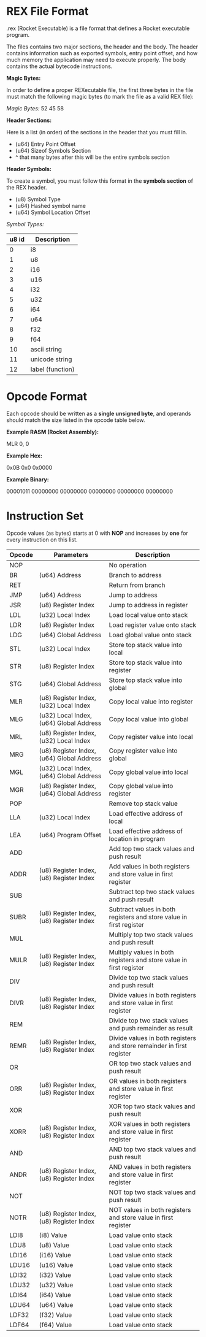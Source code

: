 # REX File Format

.rex (Rocket Executable) is a file format that defines a Rocket executable program.

The files contains two major sections, the header and the body. The header contains information such as exported symbols, entry point offset, and how much memory the application may need to execute properly. The body contains the actual bytecode instructions.

**Magic Bytes:**

In order to define a proper REXecutable file, the first three bytes in the file must match the following magic bytes (to mark the file as a valid REX file):

*Magic Bytes:* 52 45 58

**Header Sections:**

Here is a list (in order) of the sections in the header that you must fill in.

* (u64) Entry Point Offset
* (u64) Sizeof Symbols Section
* ^ that many bytes after this will be the entire symbols section

**Header Symbols:**

To create a symbol, you must follow this format in the **symbols section** of the REX header.

* (u8) Symbol Type
* (u64) Hashed symbol name
* (u64) Symbol Location Offset

*Symbol Types:*

| u8 id | Description      |
| ----- | ---------------- |
| 0     | i8               |
| 1     | u8               |
| 2     | i16              |
| 3     | u16              |
| 4     | i32              |
| 5     | u32              |
| 6     | i64              |
| 7     | u64              |
| 8     | f32              |
| 9     | f64              |
| 10    | ascii string     |
| 11    | unicode string   |
| 12    | label (function) |

# Opcode Format

Each opcode should be written as a **single unsigned byte**, and operands should match the size listed in the opcode table below.

**Example RASM (Rocket Assembly):**

MLR    0,    0

**Example Hex:**

0x0B    0x0    0x0000

**Example Binary:**

00001011 00000000 00000000 00000000 00000000 00000000

# Instruction Set

Opcode values (as bytes) starts at 0 with **NOP** and increases by **one** for every instruction on this list.

| Opcode | Parameters                                | Description                                                           |
| ------ | ----------------------------------------- | --------------------------------------------------------------------- |
| NOP    |                                           | No operation                                                          |
| BR     | (u64) Address                             | Branch to address                                                     |
| RET    |                                           | Return from branch                                                    |
| JMP    | (u64) Address                             | Jump to address                                                       |
| JSR    | (u8) Register Index                       | Jump to address in register                                           |
| LDL    | (u32) Local Index                         | Load local value onto stack                                           |
| LDR    | (u8) Register Index                       | Load register value onto stack                                        |
| LDG    | (u64) Global Address                      | Load global value onto stack                                          |
| STL    | (u32) Local Index                         | Store top stack value into local                                      |
| STR    | (u8) Register Index                       | Store top stack value into register                                   |
| STG    | (u64) Global Address                      | Store top stack value into global                                     |
| MLR    | (u8) Register Index, (u32) Local Index    | Copy local value into register                                        |
| MLG    | (u32) Local Index, (u64) Global Address   | Copy local value into global                                          |
| MRL    | (u8) Register Index, (u32) Local Index    | Copy register value into local                                        |
| MRG    | (u8) Register Index, (u64) Global Address | Copy register value into global                                       |
| MGL    | (u32) Local Index, (u64) Global Address   | Copy global value into local                                          |
| MGR    | (u8) Register Index, (u64) Global Address | Copy global value into register                                       |
| POP    |                                           | Remove top stack value                                                |
| LLA    | (u32) Local Index                         | Load effective address of local                                       |
| LEA    | (u64) Program Offset                      | Load effective address of location in program                         |
| ADD    |                                           | Add top two stack values and push result                              |
| ADDR   | (u8) Register Index, (u8) Register Index  | Add values in both registers and store value in first register        |
| SUB    |                                           | Subtract top two stack values and push result                         |
| SUBR   | (u8) Register Index, (u8) Register Index  | Subtract values in both registers and store value in first register   |
| MUL    |                                           | Multiply top two stack values and push result                         |
| MULR   | (u8) Register Index, (u8) Register Index  | Multiply values in both registers and store value in first register   |
| DIV    |                                           | Divide top two stack values and push result                           |
| DIVR   | (u8) Register Index, (u8) Register Index  | Divide values in both registers and store value in first register     |
| REM    |                                           | Divide top two stack values and push remainder as result              |
| REMR   | (u8) Register Index, (u8) Register Index  | Divide values in both registers and store remainder in first register |
| OR     |                                           | OR top two stack values and push result                               |
| ORR    | (u8) Register Index, (u8) Register Index  | OR values in both registers and store value in first register         |
| XOR    |                                           | XOR top two stack values and push result                              |
| XORR   | (u8) Register Index, (u8) Register Index  | XOR values in both registers and store value in first register        |
| AND    |                                           | AND top two stack values and push result                              |
| ANDR   | (u8) Register Index, (u8) Register Index  | AND values in both registers and store value in first register        |
| NOT    |                                           | NOT top two stack values and push result                              |
| NOTR   | (u8) Register Index, (u8) Register Index  | NOT values in both registers and store value in first register        |
| LDI8   | (i8) Value                                | Load value onto stack                                                 |
| LDU8   | (u8) Value                                | Load value onto stack                                                 |
| LDI16  | (i16) Value                               | Load value onto stack                                                 |
| LDU16  | (u16) Value                               | Load value onto stack                                                 |
| LDI32  | (i32) Value                               | Load value onto stack                                                 |
| LDU32  | (u32) Value                               | Load value onto stack                                                 |
| LDI64  | (i64) Value                               | Load value onto stack                                                 |
| LDU64  | (u64) Value                               | Load value onto stack                                                 |
| LDF32  | (f32) Value                               | Load value onto stack                                                 |
| LDF64  | (f64) Value                               | Load value onto stack                                                 |
